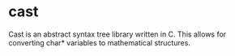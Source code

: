# cast
Cast is an abstract syntax tree library written in C. This allows for converting char* variables to mathematical structures.
